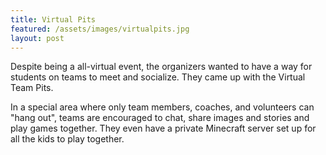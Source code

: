 ```yaml
---
title: Virtual Pits
featured: /assets/images/virtualpits.jpg
layout: post
---
```


<p>Despite being a all-virtual event, the organizers wanted to have a way for students on teams to meet and socialize. They came up with the Virtual Team Pits.</p>

<p>In a special area where only team members, coaches, and volunteers can "hang out", teams are encouraged to chat, share images and stories and play games together. They even have a private Minecraft server set up for all the kids to play together.</p>
